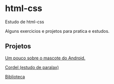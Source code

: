 # html-css
 Estudo de html-css

Alguns exercicios e projetos para pratica e estudos.

Projetos
-----------------------

<a href="https://kleber-ar.github.io/html-css/Projetos/Pagina%20sobre%20o%20android/index.html"> Um pouco sobre o mascote do Android.</a>

<a href="https://kleber-ar.github.io/html-css/Projetos/cordel%20moderno%20(paralax)/index.html"> Cordel (estudo de paralax)</a>

<a href="https://kleber-ar.github.io/html-css/biblioteca/index.html">Biblioteca</a>
